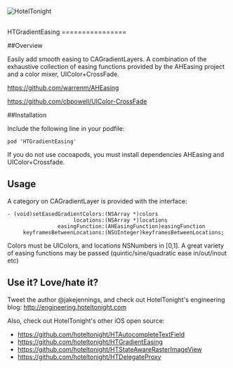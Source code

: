 <img src="https://raw.github.com/hoteltonight/HTDelegateProxy/master/ht-logo-black.png" alt="HotelTonight" title="HotelTonight" style="display:block; margin: 10px auto 30px auto;">
HTGradientEasing
================

##Overview

Easily add smooth easing to CAGradientLayers.  A combination of the exhaustive collection of easing functions provided by the AHEasing project and a color mixer, UIColor+CrossFade. 

https://github.com/warrenm/AHEasing

https://github.com/cbpowell/UIColor-CrossFade

##Installation

Include the following line in your podfile:

    pod 'HTGradientEasing'

If you do not use cocoapods, you must install dependencies AHEasing and UIColor+Crossfade.

## Usage

A category on CAGradientLayer is provided with the interface:

    - (void)setEasedGradientColors:(NSArray *)colors
                         locations:(NSArray *)locations
                    easingFunction:(AHEasingFunction)easingFunction
         keyframesBetweenLocations:(NSUInteger)keyframesBetweenLocations;

Colors must be UIColors, and locations NSNumbers in [0,1]. A great variety of easing functions may be passed (quintic/sine/quadratic ease in/out/inout etc)

## Use it? Love/hate it?

Tweet the author @jakejennings, and check out HotelTonight's engineering blog: http://engineering.hoteltonight.com

Also, check out HotelTonight's other iOS open source:
* https://github.com/hoteltonight/HTAutocompleteTextField
* https://github.com/hoteltonight/HTGradientEasing
* https://github.com/hoteltonight/HTStateAwareRasterImageView
* https://github.com/hoteltonight/HTDelegateProxy
